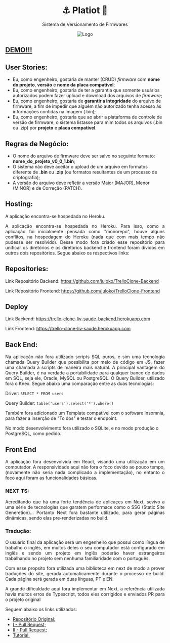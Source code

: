 <p align="center">	
	<h1 align="center">⚓ Platiot 🚀</h1>
  <p align="center">Sistema de Versionamento de Firmwares</p>

</p>
<p align="center">
    <img src="assets/gif/preview.gif" width="fit-content" alt="Logo">
</p>
  

## [DEMO!!!](https://trello-clone-liv-saude.herokuapp.com)

## User Stories:
- Eu, como engenheiro, gostaria de manter (CRUD) *firmware* com **nome do projeto**,
**versão** e **nome da placa compatível**;
- Eu, como engenheiro, gostaria de ter a garantia que somente usuários
autorizados podem fazer upload e download dos arquivos de *firmware*;
- Eu, como engenheiro, gostaria de **garantir a integridade** do arquivo de firmware, a
fim de impedir que alguém não autorizado tenha acesso às informações contidas na
imagem (.bin);
- Eu, como engenheiro, gostaria que ao abrir a plataforma de controle de versão de
firmware, o sistema listasse para mim todos os arquivos (.bin ou .zip) por **projeto** e
**placa compatível**.
## Regras de Negócio:
- O nome do arquivo de firmware deve ser salvo no seguinte formato:
**nome_do_projeto_v0_0_1.bin**;
- O sistema não deve aceitar o upload de um arquivo em formatos diferente de **.bin** ou
**.zip** (ou formatos resultantes de um processo de criptografia);
- A versão do arquivo deve refletir a versão Maior (MAJOR), Menor (MINOR) e de
Correção (PATCH).

## Hosting:
<p align="justify">
  A aplicação encontra-se hospedada no Heroku.
</p>
<p align="justify">
A aplicação encontra-se hospedada no Heroku.
Para isso, como a aplicação foi inicialmente pensada como "monorepo", houve alguns conflitos, na hospedagem do Heroku (nada que com mais tempo não pudesse ser resolvido). Desse modo fora criado esse repositório para unificar os diretórios e os diretórios backend e frontend foram dividos em outros dois repositórios. Segue abaixo os respectivos links:
</p>

## Repositories:

Link Repositório Backend: https://github.com/juloko/TrelloClone-Backend

Link Repositório Frontend: https://github.com/juloko/TrelloClone-Frontend

## Deploy

Link Backend: https://trello-clone-liv-saude-backend.herokuapp.com

Link Frontend: https://trello-clone-liv-saude.herokuapp.com

## Back End:
<p align="justify">
Na aplicação não fora utilizado scripts SQL puros, e sim uma tecnologia chamada Query Builder que possibilita por meio de código em JS, fazer uma chamada a scripts de maneira mais natural. A principal vantagem do Query Builder, é na verdade a portabilidade para qualquer banco de dados em SQL, seja ele, Oracle, MySQL ou PostgreSQL. O Query Builder, utilizado fora o Knex. Segue abaixo uma comparação entre as duas tecnologias:
</p>


Driver: `SELECT * FROM users`

Query Builder: `table('users').select('*').where()`

Também fora adicionado um Template compatível com o software Insomnia, para fazer a inserção de "To dos" e testar o endpoint.

No modo desenvolvimento fora utilizado o SQLite, e no modo produção o PostgreSQL, como pedido.

## Front End
<p align="justify">
A aplicação fora desenvolvida em React, visando uma utilização em um computador. A responsividade aqui não fora o foco devido ao pouco tempo, (novamente não seria nada complicado a implementação), no entanto o foco aqui foram as funcionalidades básicas.
</p>

### NEXT TS:
<p align="justify">
Acreditando que há uma forte tendência de aplicaçes em Next, sevivo a uma série de tecnologias que garatem performace como o SSG (Static Site Generetion)... Portanto Next fora bastante utilizado, para gerar páginas dinâmicas, sendo elas pre-renderizadas no build.
<p align="justify">
  
### Tradução:
<p align="justify">
O usuário final da aplicação será um engenheiro que possui como língua de trabalho o inglês, em muitos deles o seu computador está configurado em inglês e sendo um projeto em inglês poderão haver estrangeiros trabalhando no projeto sem nenhuma familiaridade com o português.
<p align="justify">
<p align="justify">
Com esse propsito fora utilizada uma biblioteca em next de modo a prover traduções do site, gerada automaticamente durante o processo de build. Cada página será gerada em duas línguas, PT e EN.
<p align="justify">
<p align="justify">
A grande dificuldade aqui fora implementar em Next, a referência utilizada havia muitos erros de Typescript, todos eles corrigidos e enviados PR para o projeto original
<p align="justify">
<p align="justify">
  Seguem abaixo os links utilizados:
<p align="justify">
  
- [Repositório Original;](https://github.com/BiscuiTech/i18n-typescript-app)
- [I - Pull Request;](https://github.com/BiscuiTech/i18n-typescript-app/pull/2)
- [II - Pull Request;](https://github.com/BiscuiTech/i18n-typescript-app/pull/4)
- [Tutorial.](https://dev.to/biscuitech/i18n-with-next-js-and-full-ssg-support-2aih)
